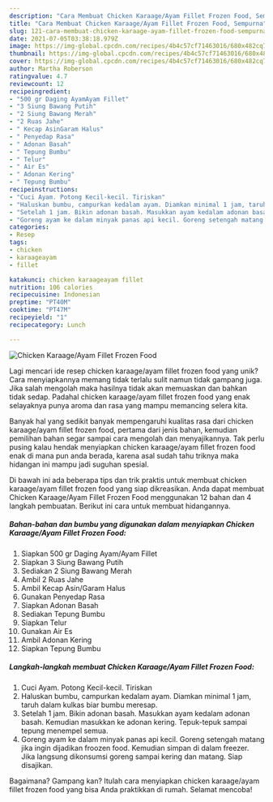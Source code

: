```yaml
---
description: "Cara Membuat Chicken Karaage/Ayam Fillet Frozen Food, Sempurna"
title: "Cara Membuat Chicken Karaage/Ayam Fillet Frozen Food, Sempurna"
slug: 121-cara-membuat-chicken-karaage-ayam-fillet-frozen-food-sempurna
date: 2021-07-05T03:38:18.979Z
image: https://img-global.cpcdn.com/recipes/4b4c57cf71463016/680x482cq70/chicken-karaageayam-fillet-frozen-food-foto-resep-utama.jpg
thumbnail: https://img-global.cpcdn.com/recipes/4b4c57cf71463016/680x482cq70/chicken-karaageayam-fillet-frozen-food-foto-resep-utama.jpg
cover: https://img-global.cpcdn.com/recipes/4b4c57cf71463016/680x482cq70/chicken-karaageayam-fillet-frozen-food-foto-resep-utama.jpg
author: Martha Roberson
ratingvalue: 4.7
reviewcount: 12
recipeingredient:
- "500 gr Daging AyamAyam Fillet"
- "3 Siung Bawang Putih"
- "2 Siung Bawang Merah"
- "2 Ruas Jahe"
- " Kecap AsinGaram Halus"
- " Penyedap Rasa"
- " Adonan Basah"
- " Tepung Bumbu"
- " Telur"
- " Air Es"
- " Adonan Kering"
- " Tepung Bumbu"
recipeinstructions:
- "Cuci Ayam. Potong Kecil-kecil. Tiriskan"
- "Haluskan bumbu, campurkan kedalam ayam. Diamkan minimal 1 jam, taruh dalam kulkas biar bumbu meresap."
- "Setelah 1 jam. Bikin adonan basah. Masukkan ayam kedalam adonan basah. Kemudian masukkan ke adonan kering. Tepuk-tepuk sampai tepung menempel semua."
- "Goreng ayam ke dalam minyak panas api kecil. Goreng setengah matang jika ingin dijadikan froozen food. Kemudian simpan di dalam freezer. Jika langsung dikonsumsi goreng sampai kering dan matang. Siap disajikan."
categories:
- Resep
tags:
- chicken
- karaageayam
- fillet

katakunci: chicken karaageayam fillet 
nutrition: 106 calories
recipecuisine: Indonesian
preptime: "PT40M"
cooktime: "PT47M"
recipeyield: "1"
recipecategory: Lunch

---
```



![Chicken Karaage/Ayam Fillet Frozen Food](https://img-global.cpcdn.com/recipes/4b4c57cf71463016/680x482cq70/chicken-karaageayam-fillet-frozen-food-foto-resep-utama.jpg)

Lagi mencari ide resep chicken karaage/ayam fillet frozen food yang unik? Cara menyiapkannya memang tidak terlalu sulit namun tidak gampang juga. Jika salah mengolah maka hasilnya tidak akan memuaskan dan bahkan tidak sedap. Padahal chicken karaage/ayam fillet frozen food yang enak selayaknya punya aroma dan rasa yang mampu memancing selera kita.



Banyak hal yang sedikit banyak mempengaruhi kualitas rasa dari chicken karaage/ayam fillet frozen food, pertama dari jenis bahan, kemudian pemilihan bahan segar sampai cara mengolah dan menyajikannya. Tak perlu pusing kalau hendak menyiapkan chicken karaage/ayam fillet frozen food enak di mana pun anda berada, karena asal sudah tahu triknya maka hidangan ini mampu jadi suguhan spesial.


Di bawah ini ada beberapa tips dan trik praktis untuk membuat chicken karaage/ayam fillet frozen food yang siap dikreasikan. Anda dapat membuat Chicken Karaage/Ayam Fillet Frozen Food menggunakan 12 bahan dan 4 langkah pembuatan. Berikut ini cara untuk membuat hidangannya.

<!--inarticleads1-->

##### Bahan-bahan dan bumbu yang digunakan dalam menyiapkan Chicken Karaage/Ayam Fillet Frozen Food:

1. Siapkan 500 gr Daging Ayam/Ayam Fillet
1. Siapkan 3 Siung Bawang Putih
1. Sediakan 2 Siung Bawang Merah
1. Ambil 2 Ruas Jahe
1. Ambil  Kecap Asin/Garam Halus
1. Gunakan  Penyedap Rasa
1. Siapkan  Adonan Basah
1. Sediakan  Tepung Bumbu
1. Siapkan  Telur
1. Gunakan  Air Es
1. Ambil  Adonan Kering
1. Siapkan  Tepung Bumbu




<!--inarticleads2-->

##### Langkah-langkah membuat Chicken Karaage/Ayam Fillet Frozen Food:

1. Cuci Ayam. Potong Kecil-kecil. Tiriskan
1. Haluskan bumbu, campurkan kedalam ayam. Diamkan minimal 1 jam, taruh dalam kulkas biar bumbu meresap.
1. Setelah 1 jam. Bikin adonan basah. Masukkan ayam kedalam adonan basah. Kemudian masukkan ke adonan kering. Tepuk-tepuk sampai tepung menempel semua.
1. Goreng ayam ke dalam minyak panas api kecil. Goreng setengah matang jika ingin dijadikan froozen food. Kemudian simpan di dalam freezer. Jika langsung dikonsumsi goreng sampai kering dan matang. Siap disajikan.




Bagaimana? Gampang kan? Itulah cara menyiapkan chicken karaage/ayam fillet frozen food yang bisa Anda praktikkan di rumah. Selamat mencoba!

